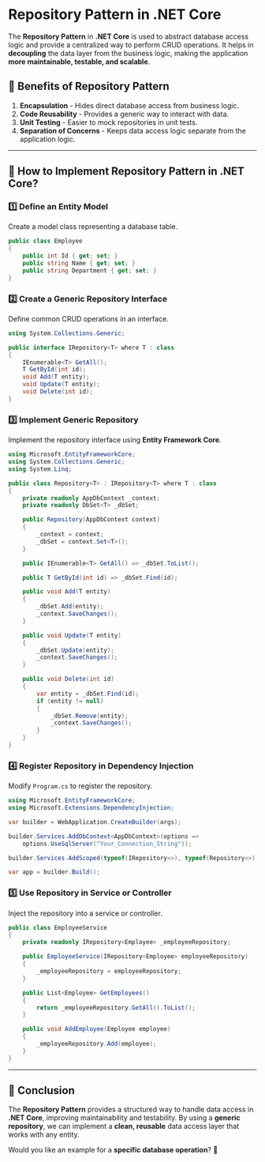 # Repository Pattern in .NET Core

The **Repository Pattern** in **.NET Core** is used to abstract database access logic and provide a centralized way to perform CRUD operations. It helps in **decoupling** the data layer from the business logic, making the application **more maintainable, testable, and scalable**.

## 🔹 Benefits of Repository Pattern
1. **Encapsulation** - Hides direct database access from business logic.
2. **Code Reusability** - Provides a generic way to interact with data.
3. **Unit Testing** - Easier to mock repositories in unit tests.
4. **Separation of Concerns** - Keeps data access logic separate from the application logic.

---

## 🔹 How to Implement Repository Pattern in .NET Core?

### 1️⃣ Define an Entity Model
Create a model class representing a database table.

```csharp
public class Employee
{
    public int Id { get; set; }
    public string Name { get; set; }
    public string Department { get; set; }
}
```

### 2️⃣ Create a Generic Repository Interface
Define common CRUD operations in an interface.

```csharp
using System.Collections.Generic;

public interface IRepository<T> where T : class
{
    IEnumerable<T> GetAll();
    T GetById(int id);
    void Add(T entity);
    void Update(T entity);
    void Delete(int id);
}
```

### 3️⃣ Implement Generic Repository
Implement the repository interface using **Entity Framework Core**.

```csharp
using Microsoft.EntityFrameworkCore;
using System.Collections.Generic;
using System.Linq;

public class Repository<T> : IRepository<T> where T : class
{
    private readonly AppDbContext _context;
    private readonly DbSet<T> _dbSet;

    public Repository(AppDbContext context)
    {
        _context = context;
        _dbSet = context.Set<T>();
    }

    public IEnumerable<T> GetAll() => _dbSet.ToList();

    public T GetById(int id) => _dbSet.Find(id);

    public void Add(T entity)
    {
        _dbSet.Add(entity);
        _context.SaveChanges();
    }

    public void Update(T entity)
    {
        _dbSet.Update(entity);
        _context.SaveChanges();
    }

    public void Delete(int id)
    {
        var entity = _dbSet.Find(id);
        if (entity != null)
        {
            _dbSet.Remove(entity);
            _context.SaveChanges();
        }
    }
}
```

### 4️⃣ Register Repository in Dependency Injection
Modify `Program.cs` to register the repository.

```csharp
using Microsoft.EntityFrameworkCore;
using Microsoft.Extensions.DependencyInjection;

var builder = WebApplication.CreateBuilder(args);

builder.Services.AddDbContext<AppDbContext>(options =>
    options.UseSqlServer("Your_Connection_String"));

builder.Services.AddScoped(typeof(IRepository<>), typeof(Repository<>));

var app = builder.Build();
```

### 5️⃣ Use Repository in Service or Controller
Inject the repository into a service or controller.

```csharp
public class EmployeeService
{
    private readonly IRepository<Employee> _employeeRepository;

    public EmployeeService(IRepository<Employee> employeeRepository)
    {
        _employeeRepository = employeeRepository;
    }

    public List<Employee> GetEmployees()
    {
        return _employeeRepository.GetAll().ToList();
    }

    public void AddEmployee(Employee employee)
    {
        _employeeRepository.Add(employee);
    }
}
```

---

## 🔹 Conclusion
The **Repository Pattern** provides a structured way to handle data access in **.NET Core**, improving maintainability and testability. By using a **generic repository**, we can implement a **clean, reusable** data access layer that works with any entity.

Would you like an example for a **specific database operation**? 🚀
